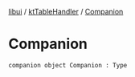[libui](../index.md) / [ktTableHandler](index.md) / [Companion](./-companion.md)

# Companion

`companion object Companion : Type`